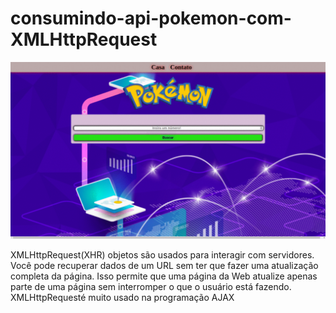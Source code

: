 # consumindo-api-pokemon-com-XMLHttpRequest

![Exemplo de como fuciona](https://github.com/Laudier2/consumindo-api-pokemon-com-fetch/blob/master/img/gitgif.gif)

XMLHttpRequest(XHR) objetos são usados ​​para interagir com servidores. Você pode recuperar dados de um URL sem ter que fazer uma atualização completa da página. Isso permite que uma página da Web atualize apenas parte de uma página sem interromper o que o usuário está fazendo. XMLHttpRequesté muito usado na programação AJAX 
